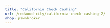 ```yaml
---
title: "California Check Cashing"
url: /redwood-city/california-check-cashing-2/
shop: pawnbroker
---
```

